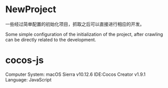 # NewProject
一些经过简单配置的初始化项目，抓取之后可以直接进行相应的开发。

Some simple configuration of the initialization of the project, after crawling can be directly related to the development.

# cocos-js
Computer System: macOS Sierra v10.12.6
IDE:Cocos Creator v1.9.1
Language: JavaScript
